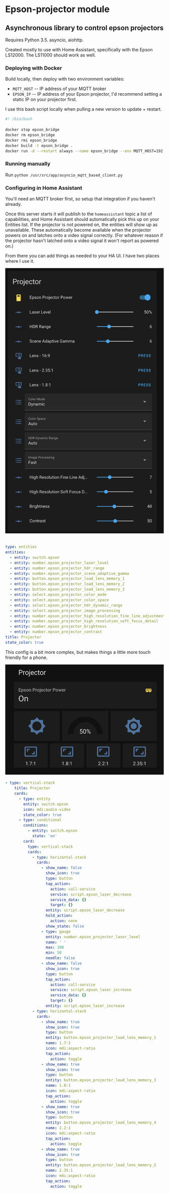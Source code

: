 # Epson-projector module
## Asynchronous library to control epson projectors

Requires Python 3.5. asyncio, aiohttp.

Created mostly to use with Home Assistant, specifically with the Epson LS12000. The LS11000 should work as well.

### Deploying with Docker

Build locally, then deploy with two environment variables: 

* `MQTT_HOST` -- IP address of your MQTT broker
* `EPSON_IP` -- IP address of your Epson projector, I'd recommend setting a static IP on your projector first.

I use this bash script locally when pulling a new version to update + restart.

```bash
#! /bin/bash

docker stop epson_bridge
docker rm epson_bridge
docker rmi epson_bridge
docker build -t epson_bridge .
docker run -d --restart always --name epson_bridge --env MQTT_HOST=192.168.1.98 --env EPSON_IP=192.168.1.30 epson_bridge
```

### Running manually

Run `python /usr/src/app/asyncio_mqtt_based_client.py`

### Configuring in Home Assistant

You'll need an MQTT broker first, so setup that integration if you haven't already.

Once this server starts it will publish to the `homeassistant` topic a list of capabilities, and Home Assistant should automatically pick this up on your Entities list. If the projector is not powered on, the entities will show up as unavailable. These automatically become available when the projector powers on and latches onto a video signal correctly. (For whatever reason if the projector hasn't latched onto a video signal it won't report as powered on.)

From there you can add things as needed to your HA UI. I have two places where I use it.

![Screenshot of Home Assistant configuration 1](screenshots/ha1.png)

```yaml

type: entities
entities:
  - entity: switch.epson
  - entity: number.epson_projector_laser_level
  - entity: number.epson_projector_hdr_range
  - entity: number.epson_projector_scene_adaptive_gamma
  - entity: button.epson_projector_load_lens_memory_1
  - entity: button.epson_projector_load_lens_memory_2
  - entity: button.epson_projector_load_lens_memory_3
  - entity: select.epson_projector_color_mode
  - entity: select.epson_projector_color_space
  - entity: select.epson_projector_hdr_dynamic_range
  - entity: select.epson_projector_image_processing
  - entity: number.epson_projector_high_resolution_fine_line_adjustment
  - entity: number.epson_projector_high_resolution_soft_focus_detail
  - entity: number.epson_projector_brightness
  - entity: number.epson_projector_contrast
title: Projector
state_color: true
```

This config is a bit more complex, but makes things a little more touch friendly for a phone.

![Screenshot of Home Assistant configuration 2](screenshots/ha2.png)

```yaml
- type: vertical-stack
    title: Projector
    cards:
      - type: entity
        entity: switch.epson
        icon: mdi:audio-video
        state_color: true
      - type: conditional
        conditions:
          - entity: switch.epson
            state: 'on'
        card:
          type: vertical-stack
          cards:
            - type: horizontal-stack
              cards:
                - show_name: false
                  show_icon: true
                  type: button
                  tap_action:
                    action: call-service
                    service: script.epson_laser_decrease
                    service_data: {}
                    target: {}
                  entity: script.epson_laser_decrease
                  hold_action:
                    action: none
                  show_state: false
                - type: gauge
                  entity: number.epson_projector_laser_level
                  name: ' '
                  max: 100
                  min: 50
                  needle: false
                - show_name: false
                  show_icon: true
                  type: button
                  tap_action:
                    action: call-service
                    service: script.epson_laser_increase
                    service_data: {}
                    target: {}
                  entity: script.epson_laser_increase
            - type: horizontal-stack
              cards:
                - show_name: true
                  show_icon: true
                  type: button
                  entity: button.epson_projector_load_lens_memory_1
                  name: 1.7:1
                  icon: mdi:aspect-ratio
                  tap_action:
                    action: toggle
                - show_name: true
                  show_icon: true
                  type: button
                  entity: button.epson_projector_load_lens_memory_3
                  name: 1.8:1
                  icon: mdi:aspect-ratio
                  tap_action:
                    action: toggle
                - show_name: true
                  show_icon: true
                  type: button
                  entity: button.epson_projector_load_lens_memory_4
                  name: 2.2:1
                  icon: mdi:aspect-ratio
                  tap_action:
                    action: toggle
                - show_name: true
                  show_icon: true
                  type: button
                  entity: button.epson_projector_load_lens_memory_2
                  name: 2.35:1
                  icon: mdi:aspect-ratio
                  tap_action:
                    action: toggle
```
